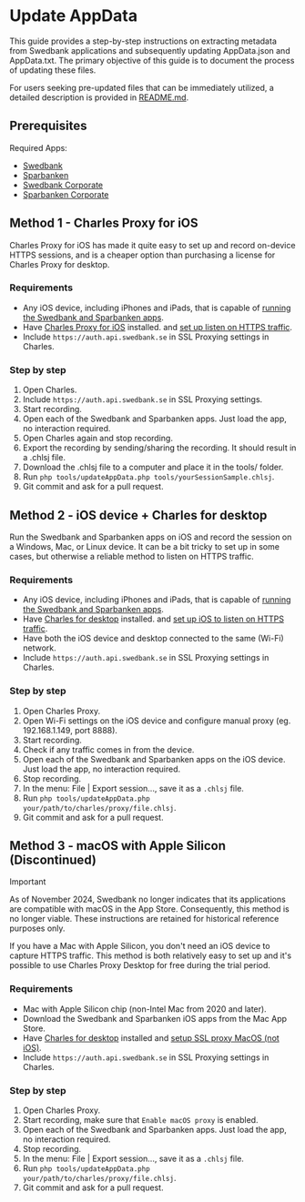 # Update AppData

This guide provides a step-by-step instructions on extracting metadata from Swedbank applications and subsequently updating AppData.json and AppData.txt. The primary objective of
this guide is to document the process of updating these files.

For users seeking pre-updated files that can be immediately utilized, a detailed description is provided in [README.md](../README.md).

## Prerequisites

Required Apps:

* [Swedbank](https://apps.apple.com/us/app/swedbank-private/id344161302)
* [Sparbanken](https://apps.apple.com/th/app/savings-bank-private/id526657154)
* [Swedbank Corporate](https://apps.apple.com/us/app/swedbank-f%C3%B6retag/id606226381)
* [Sparbanken Corporate](https://apps.apple.com/th/app/sparbanken-f%C3%B6retag/id606776716)

## Method 1 - Charles Proxy for iOS

Charles Proxy for iOS has made it quite easy to set up and record on-device HTTPS sessions, and is a cheaper option than purchasing a license for Charles Proxy for desktop.

### Requirements

* Any iOS device, including iPhones and iPads, that is capable
  of [running the Swedbank and Sparbanken apps](https://www.swedbank.se/share/layer-content/privat/digitala-tjanster/vara-appar/for-privatpersoner/detta-kravs-for-att-ladda-ner-appen.html).
* Have [Charles Proxy for iOS](https://apps.apple.com/app/charles-proxy/id1134218562) installed.
  and [set up listen on HTTPS traffic](https://www.charlesproxy.com/documentation/ios/getting-started-1/).
* Include `https://auth.api.swedbank.se` in SSL Proxying settings in Charles.

### Step by step

1. Open Charles.
2. Include `https://auth.api.swedbank.se` in SSL Proxying settings.
3. Start recording.
4. Open each of the Swedbank and Sparbanken apps. Just load the app, no interaction required.
5. Open Charles again and stop recording.
6. Export the recording by sending/sharing the recording. It should result in a .chlsj file.
7. Download the .chlsj file to a computer and place it in the tools/ folder.
8. Run `php tools/updateAppData.php tools/yourSessionSample.chlsj`.
9. Git commit and ask for a pull request.

## Method 2 - iOS device + Charles for desktop

Run the Swedbank and Sparbanken apps on iOS and record the session on a Windows, Mac, or Linux device.
It can be a bit tricky to set up in some cases, but otherwise a reliable method to listen on HTTPS traffic.

### Requirements

* Any iOS device, including iPhones and iPads, that is capable
  of [running the Swedbank and Sparbanken apps](https://www.swedbank.se/share/layer-content/privat/digitala-tjanster/vara-appar/for-privatpersoner/detta-kravs-for-att-ladda-ner-appen.html).
* Have [Charles for desktop](https://www.charlesproxy.com/download/) installed.
  and [set up iOS to listen on HTTPS traffic](https://help.testlio.com/en/articles/1144391-charles-proxy-guide-for-ios).
* Have both the iOS device and desktop connected to the same (Wi-Fi) network.
* Include `https://auth.api.swedbank.se` in SSL Proxying settings in Charles.

### Step by step

1. Open Charles Proxy.
3. Open Wi-Fi settings on the iOS device and configure manual proxy (eg. 192.168.1.149, port 8888).
4. Start recording.
5. Check if any traffic comes in from the device.
6. Open each of the Swedbank and Sparbanken apps on the iOS device. Just load the app, no interaction required.
7. Stop recording.
8. In the menu: File | Export session..., save it as a `.chlsj` file.
9. Run `php tools/updateAppData.php your/path/to/charles/proxy/file.chlsj`.
10. Git commit and ask for a pull request.

## Method 3 - macOS with Apple Silicon (Discontinued)

> [!IMPORTANT]
> As of November 2024, Swedbank no longer indicates that its applications are compatible with macOS in the App Store. Consequently, this method is no longer viable. These
> instructions are retained for historical reference purposes only.

If you have a Mac with Apple Silicon, you don't need an iOS device to capture HTTPS traffic. This method is both relatively easy to set up and it's possible to use Charles Proxy
Desktop for free during the trial period.

### Requirements

* Mac with Apple Silicon chip (non-Intel Mac from 2020 and later).
* Download the Swedbank and Sparbanken iOS apps from the Mac App Store.
* Have [Charles for desktop](https://www.charlesproxy.com/download/) installed
  and [setup SSL proxy MacOS (not iOS)](https://www.charlesproxy.com/documentation/using-charles/ssl-certificates/).
* Include `https://auth.api.swedbank.se` in SSL Proxying settings in Charles.

### Step by step

1. Open Charles Proxy.
2. Start recording, make sure that `Enable macOS proxy` is enabled.
3. Open each of the Swedbank and Sparbanken apps. Just load the app, no interaction required.
4. Stop recording.
5. In the menu: File | Export session..., save it as a `.chlsj` file.
6. Run `php tools/updateAppData.php your/path/to/charles/proxy/file.chlsj`.
7. Git commit and ask for a pull request.